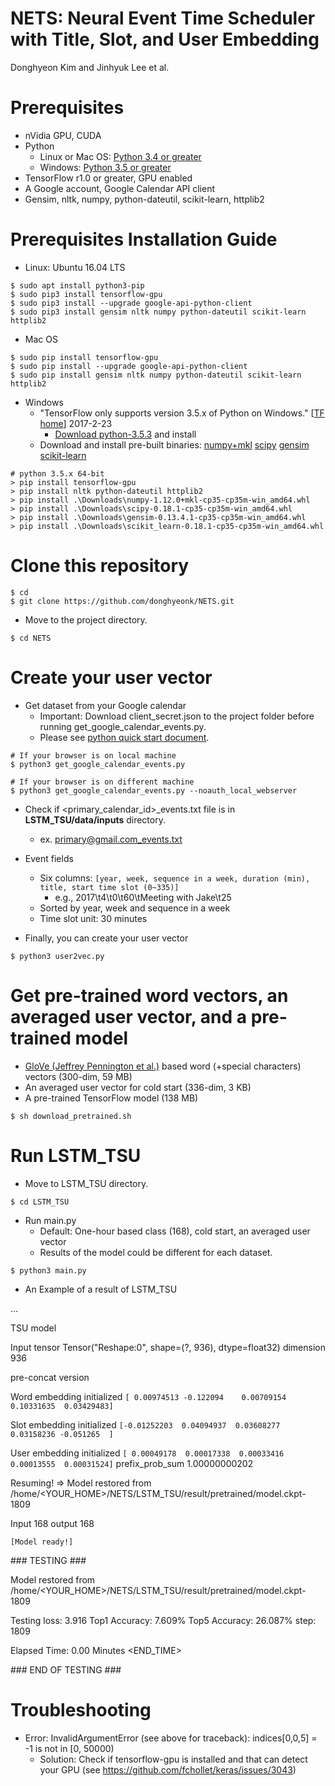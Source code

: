 # NETS: Neural Event Time Scheduler with Title, Slot, and User Embedding
Donghyeon Kim and Jinhyuk Lee et al.

# Prerequisites
* nVidia GPU, CUDA
* Python
    * Linux or Mac OS: [Python 3.4 or greater](https://www.python.org/downloads/)
    * Windows: [Python 3.5 or greater](https://www.python.org/downloads/)
* TensorFlow r1.0 or greater, GPU enabled
* A Google account, Google Calendar API client
* Gensim, nltk, numpy, python-dateutil, scikit-learn, httplib2

# Prerequisites Installation Guide
* Linux: Ubuntu 16.04 LTS
```
$ sudo apt install python3-pip
$ sudo pip3 install tensorflow-gpu
$ sudo pip3 install --upgrade google-api-python-client
$ sudo pip3 install gensim nltk numpy python-dateutil scikit-learn httplib2
```

* Mac OS
```
$ sudo pip install tensorflow-gpu
$ sudo pip install --upgrade google-api-python-client
$ sudo pip install gensim nltk numpy python-dateutil scikit-learn httplib2
```

* Windows
    * "TensorFlow only supports version 3.5.x of Python on Windows." [[TF home](https://www.tensorflow.org/install/install_windows)] 2017-2-23
        * [Download python-3.5.3](https://www.python.org/ftp/python/3.5.3/python-3.5.3-amd64.exe) and install
    * Download and install pre-built binaries:
[numpy+mkl](http://www.lfd.uci.edu/~gohlke/pythonlibs/#numpy)
[scipy](http://www.lfd.uci.edu/~gohlke/pythonlibs/#scipy)
[gensim](http://www.lfd.uci.edu/~gohlke/pythonlibs/#gensim)
[scikit-learn](http://www.lfd.uci.edu/~gohlke/pythonlibs/#scikit-learn)
```
# python 3.5.x 64-bit
> pip install tensorflow-gpu
> pip install nltk python-dateutil httplib2
> pip install .\Downloads\numpy-1.12.0+mkl-cp35-cp35m-win_amd64.whl
> pip install .\Downloads\scipy-0.18.1-cp35-cp35m-win_amd64.whl
> pip install .\Downloads\gensim-0.13.4.1-cp35-cp35m-win_amd64.whl
> pip install .\Downloads\scikit_learn-0.18.1-cp35-cp35m-win_amd64.whl
```

# Clone this repository
```
$ cd
$ git clone https://github.com/donghyeonk/NETS.git
```

* Move to the project directory.
```
$ cd NETS
```

# Create your user vector
* Get dataset from your Google calendar
    * Important: Download client_secret.json to the project folder before running get_google_calendar_events.py.
    * Please see [python quick start document](https://developers.google.com/google-apps/calendar/quickstart/python#step_1_turn_on_the_api_name).
```
# If your browser is on local machine
$ python3 get_google_calendar_events.py
```
```
# If your browser is on different machine
$ python3 get_google_calendar_events.py --noauth_local_webserver
```
* Check if &lt;primary_calendar_id>_events.txt file is in **LSTM_TSU/data/inputs** directory.
    * ex. primary@gmail.com_events.txt
* Event fields
    * Six columns: `[year, week, sequence in a week, duration (min), title, start time slot (0~335)]`
        * e.g., 2017\t4\t0\t60\tMeeting with Jake\t25
    * Sorted by year, week and sequence in a week
    * Time slot unit: 30 minutes

* Finally, you can create your user vector
```
$ python3 user2vec.py
```

# Get pre-trained word vectors, an averaged user vector, and a pre-trained model
* [GloVe (Jeffrey Pennington et al.)](http://nlp.stanford.edu/projects/glove/) based word (+special characters) vectors (300-dim, 59 MB)
* An averaged user vector for cold start (336-dim, 3 KB) 
* A pre-trained TensorFlow model (138 MB)
```
$ sh download_pretrained.sh
```

# Run LSTM_TSU
* Move to LSTM_TSU directory.
```
$ cd LSTM_TSU
```

* Run main.py
    * Default: One-hour based class (168), cold start, an averaged user vector
    * Results of the model could be different for each dataset.
```
$ python3 main.py
```

* An Example of a result of LSTM_TSU

...

TSU model

Input tensor Tensor("Reshape:0", shape=(?, 936), dtype=float32) dimension 936

pre-concat version

Word embedding initialized `[ 0.00974513 -0.122094    0.00709154  0.10331635  0.03429483]`

Slot embedding initialized `[-0.01252203  0.04094937  0.03608277  0.03158236 -0.051265  ]`

User embedding initialized `[ 0.00049178  0.00017338  0.00033416  0.00013555  0.00031524]` prefix_prob_sum 1.00000000202

Resuming! => Model restored from /home/&lt;YOUR_HOME>/NETS/LSTM_TSU/result/pretrained/model.ckpt-1809

Input 168 output 168

`[Model ready!]`

\### TESTING ###

Model restored from /home/&lt;YOUR_HOME>/NETS/LSTM_TSU/result/pretrained/model.ckpt-1809

Testing loss: 3.916 Top1 Accuracy: 7.609% Top5 Accuracy: 26.087% step: 1809

Elapsed Time: 0.00 Minutes &lt;END_TIME>

\### END OF TESTING ###


# Troubleshooting
* Error: InvalidArgumentError (see above for traceback): indices\[0,0,5] = -1 is not in \[0, 50000)
    * Solution: Check if tensorflow-gpu is installed and that can detect your GPU (see https://github.com/fchollet/keras/issues/3043)